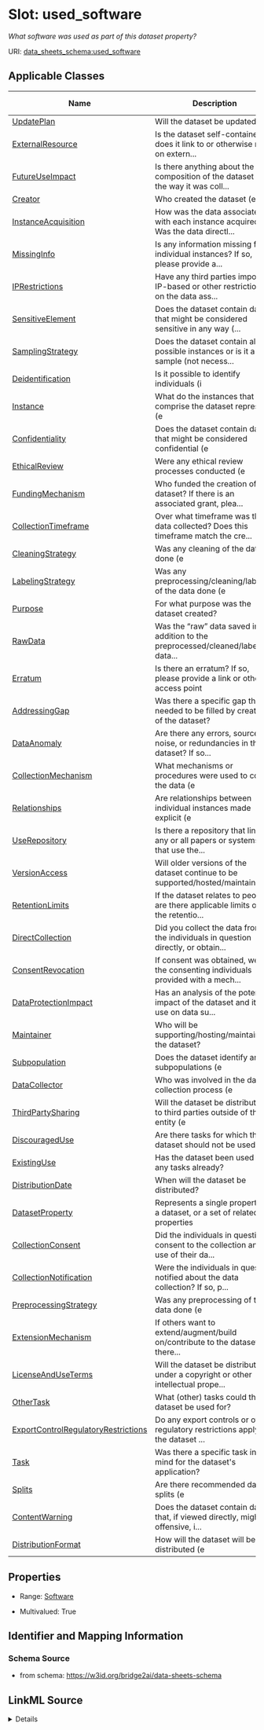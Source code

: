 

# Slot: used_software


_What software was used as part of this dataset property?_



URI: [data_sheets_schema:used_software](https://w3id.org/bridge2ai/data-sheets-schema/used_software)



<!-- no inheritance hierarchy -->





## Applicable Classes

| Name | Description | Modifies Slot |
| --- | --- | --- |
| [UpdatePlan](UpdatePlan.md) | Will the dataset be updated (e |  no  |
| [ExternalResource](ExternalResource.md) | Is the dataset self-contained, or does it link to or otherwise rely on extern... |  no  |
| [FutureUseImpact](FutureUseImpact.md) | Is there anything about the composition of the dataset or the way it was coll... |  no  |
| [Creator](Creator.md) | Who created the dataset (e |  no  |
| [InstanceAcquisition](InstanceAcquisition.md) | How was the data associated with each instance acquired? Was the data directl... |  no  |
| [MissingInfo](MissingInfo.md) | Is any information missing from individual instances? If so, please provide a... |  no  |
| [IPRestrictions](IPRestrictions.md) | Have any third parties imposed IP-based or other restrictions on the data ass... |  no  |
| [SensitiveElement](SensitiveElement.md) | Does the dataset contain data that might be considered sensitive in any way (... |  no  |
| [SamplingStrategy](SamplingStrategy.md) | Does the dataset contain all possible instances or is it a sample (not necess... |  no  |
| [Deidentification](Deidentification.md) | Is it possible to identify individuals (i |  no  |
| [Instance](Instance.md) | What do the instances that comprise the dataset represent (e |  no  |
| [Confidentiality](Confidentiality.md) | Does the dataset contain data that might be considered confidential (e |  no  |
| [EthicalReview](EthicalReview.md) | Were any ethical review processes conducted (e |  no  |
| [FundingMechanism](FundingMechanism.md) | Who funded the creation of the dataset? If there is an associated grant, plea... |  no  |
| [CollectionTimeframe](CollectionTimeframe.md) | Over what timeframe was the data collected? Does this timeframe match the cre... |  no  |
| [CleaningStrategy](CleaningStrategy.md) | Was any cleaning of the data done (e |  no  |
| [LabelingStrategy](LabelingStrategy.md) | Was any preprocessing/cleaning/labeling of the data done (e |  no  |
| [Purpose](Purpose.md) | For what purpose was the dataset created? |  no  |
| [RawData](RawData.md) | Was the “raw” data saved in addition to the preprocessed/cleaned/labeled data... |  no  |
| [Erratum](Erratum.md) | Is there an erratum? If so, please provide a link or other access point |  no  |
| [AddressingGap](AddressingGap.md) | Was there a specific gap that needed to be filled by creation of the dataset? |  no  |
| [DataAnomaly](DataAnomaly.md) | Are there any errors, sources of noise, or redundancies in the dataset? If so... |  no  |
| [CollectionMechanism](CollectionMechanism.md) | What mechanisms or procedures were used to collect the data (e |  no  |
| [Relationships](Relationships.md) | Are relationships between individual instances made explicit (e |  no  |
| [UseRepository](UseRepository.md) | Is there a repository that links to any or all papers or systems that use the... |  no  |
| [VersionAccess](VersionAccess.md) | Will older versions of the dataset continue to be supported/hosted/maintained... |  no  |
| [RetentionLimits](RetentionLimits.md) | If the dataset relates to people, are there applicable limits on the retentio... |  no  |
| [DirectCollection](DirectCollection.md) | Did you collect the data from the individuals in question directly, or obtain... |  no  |
| [ConsentRevocation](ConsentRevocation.md) | If consent was obtained, were the consenting individuals provided with a mech... |  no  |
| [DataProtectionImpact](DataProtectionImpact.md) | Has an analysis of the potential impact of the dataset and its use on data su... |  no  |
| [Maintainer](Maintainer.md) | Who will be supporting/hosting/maintaining the dataset? |  no  |
| [Subpopulation](Subpopulation.md) | Does the dataset identify any subpopulations (e |  no  |
| [DataCollector](DataCollector.md) | Who was involved in the data collection process (e |  no  |
| [ThirdPartySharing](ThirdPartySharing.md) | Will the dataset be distributed to third parties outside of the entity (e |  no  |
| [DiscouragedUse](DiscouragedUse.md) | Are there tasks for which the dataset should not be used? |  no  |
| [ExistingUse](ExistingUse.md) | Has the dataset been used for any tasks already? |  no  |
| [DistributionDate](DistributionDate.md) | When will the dataset be distributed? |  no  |
| [DatasetProperty](DatasetProperty.md) | Represents a single property of a dataset, or a set of related properties |  no  |
| [CollectionConsent](CollectionConsent.md) | Did the individuals in question consent to the collection and use of their da... |  no  |
| [CollectionNotification](CollectionNotification.md) | Were the individuals in question notified about the data collection? If so, p... |  no  |
| [PreprocessingStrategy](PreprocessingStrategy.md) | Was any preprocessing of the data done (e |  no  |
| [ExtensionMechanism](ExtensionMechanism.md) | If others want to extend/augment/build on/contribute to the dataset, is there... |  no  |
| [LicenseAndUseTerms](LicenseAndUseTerms.md) | Will the dataset be distributed under a copyright or other intellectual prope... |  no  |
| [OtherTask](OtherTask.md) | What (other) tasks could the dataset be used for? |  no  |
| [ExportControlRegulatoryRestrictions](ExportControlRegulatoryRestrictions.md) | Do any export controls or other regulatory restrictions apply to the dataset ... |  no  |
| [Task](Task.md) | Was there a specific task in mind for the dataset's application? |  no  |
| [Splits](Splits.md) | Are there recommended data splits (e |  no  |
| [ContentWarning](ContentWarning.md) | Does the dataset contain data that, if viewed directly, might be offensive, i... |  no  |
| [DistributionFormat](DistributionFormat.md) | How will the dataset will be distributed (e |  no  |







## Properties

* Range: [Software](Software.md)

* Multivalued: True





## Identifier and Mapping Information







### Schema Source


* from schema: https://w3id.org/bridge2ai/data-sheets-schema




## LinkML Source

<details>
```yaml
name: used_software
description: What software was used as part of this dataset property?
from_schema: https://w3id.org/bridge2ai/data-sheets-schema
rank: 1000
multivalued: true
alias: used_software
owner: DatasetProperty
domain_of:
- DatasetProperty
range: Software

```
</details>
